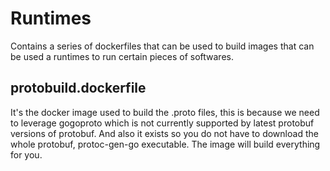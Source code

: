 # Runtimes

Contains a series of dockerfiles that can be used to build images that can be used a runtimes to run certain pieces of softwares.

## protobuild.dockerfile
It's the docker image used to build the .proto files, this is because we need to leverage gogoproto which is not currently
 supported by latest protobuf versions of protobuf. And also it exists so you do not have to download the whole protobuf,
protoc-gen-go executable. The image will build everything for you.